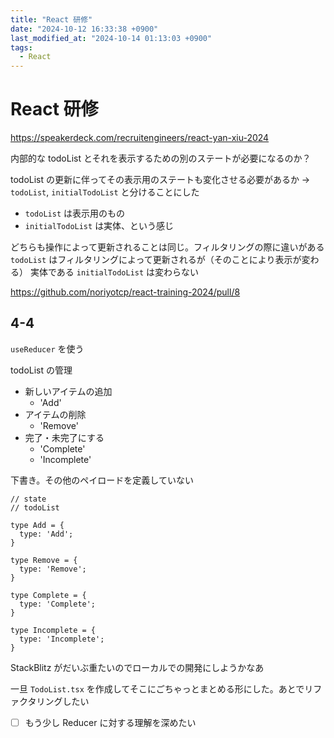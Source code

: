 ```yaml
---
title: "React 研修"
date: "2024-10-12 16:33:38 +0900"
last_modified_at: "2024-10-14 01:13:03 +0900"
tags:
  - React
---
```


# React 研修
https://speakerdeck.com/recruitengineers/react-yan-xiu-2024

内部的な todoList とそれを表示するための別のステートが必要になるのか？  

todoList の更新に伴ってその表示用のステートも変化させる必要があるか
-> `todoList`, `initialTodoList` と分けることにした

- `todoList` は表示用のもの
- `initialTodoList` は実体、という感じ

どちらも操作によって更新されることは同じ。フィルタリングの際に違いがある  
`todoList` はフィルタリングによって更新されるが（そのことにより表示が変わる） 実体である `initialTodoList` は変わらない

https://github.com/noriyotcp/react-training-2024/pull/8

## 4-4
`useReducer` を使う

todoList の管理

- 新しいアイテムの追加
  - 'Add'
- アイテムの削除
  - 'Remove'
- 完了・未完了にする
  - 'Complete'
  - 'Incomplete'

下書き。その他のペイロードを定義していない

```tsx
// state
// todoList

type Add = {
  type: 'Add';
}

type Remove = {
  type: 'Remove';
}

type Complete = {
  type: 'Complete';
}

type Incomplete = {
  type: 'Incomplete';
}
```

StackBlitz がだいぶ重たいのでローカルでの開発にしようかなあ

一旦 `TodoList.tsx` を作成してそこにごちゃっとまとめる形にした。あとでリファクタリングしたい

- [ ] もう少し Reducer に対する理解を深めたい


